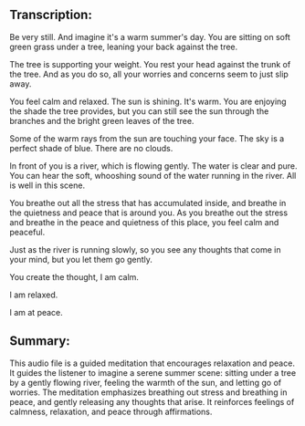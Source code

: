 ## Transcription:

Be very still. And imagine it's a warm summer's day. You are sitting on soft green grass under a tree, leaning your back against the tree.

The tree is supporting your weight. You rest your head against the trunk of the tree. And as you do so, all your worries and concerns seem to just slip away.

You feel calm and relaxed. The sun is shining. It's warm. You are enjoying the shade the tree provides, but you can still see the sun through the branches and the bright green leaves of the tree.

Some of the warm rays from the sun are touching your face. The sky is a perfect shade of blue. There are no clouds.

In front of you is a river, which is flowing gently. The water is clear and pure. You can hear the soft, whooshing sound of the water running in the river. All is well in this scene.

You breathe out all the stress that has accumulated inside, and breathe in the quietness and peace that is around you. As you breathe out the stress and breathe in the peace and quietness of this place, you feel calm and peaceful.

Just as the river is running slowly, so you see any thoughts that come in your mind, but you let them go gently.

You create the thought, I am calm.

I am relaxed.

I am at peace.

## Summary:

This audio file is a guided meditation that encourages relaxation and peace. It guides the listener to imagine a serene summer scene: sitting under a tree by a gently flowing river, feeling the warmth of the sun, and letting go of worries. The meditation emphasizes breathing out stress and breathing in peace, and gently releasing any thoughts that arise. It reinforces feelings of calmness, relaxation, and peace through affirmations.


